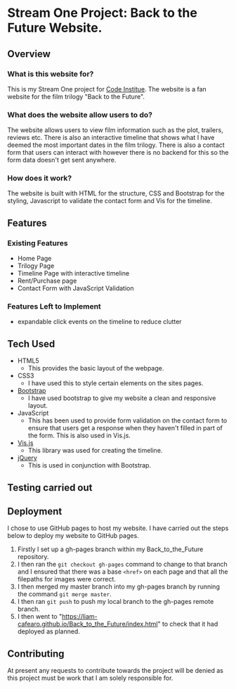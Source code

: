 # Stream One Project: Back to the Future Website.

## Overview

### What is this website for?

This is my Stream One project for [Code Institue](https://www.codeinstitute.net/). The website is a fan website for the film trilogy "Back to the Future".

### What does the website allow users to do?

The website allows users to view film information such as the plot, trailers, reviews etc. There is also an interactive timeline that shows what I have deemed the most important dates in the film trilogy. There is also a contact form that users can interact with however there is no backend for this so the form data doesn't get sent anywhere.

### How does it work?

The website is built with HTML for the structure, CSS and Bootstrap for the styling, Javascript to validate the contact form and Vis for the timeline.

## Features

### Existing Features

- Home Page
- Trilogy Page
- Timeline Page with interactive timeline
- Rent/Purchase page
- Contact Form with JavaScript Validation

### Features Left to Implement

- expandable click events on the timeline to reduce clutter

## Tech Used

- HTML5
    - This provides the basic layout of the webpage.
- CSS3
    - I have used this to style certain elements on the sites pages.
- [Bootstrap](http://getbootstrap.com)
    - I have used bootstrap to give my website a clean and responsive layout.
- JavaScript
    - This has been used to provide form validation on the contact form to ensure that users get a response when they haven't filled in part of the form. This is also used in Vis.js.
- [Vis.js](http://visjs.org/index.html)
    - This library was used for creating the timeline.
- [jQuery](https://jquery.com/)
    - This is used in conjunction with Bootstrap.

## Testing carried out

## Deployment

I chose to use GitHub pages to host my website. I have carried out the steps below to deploy my website to GitHub pages.

1. Firstly I set up a gh-pages branch within my Back_to_the_Future repository.
2. I then ran the `git checkout gh-pages` command to change to that branch and I ensured that there was a base `<href>` on each page and that all the filepaths for images were correct.
3. I then merged my master branch into my gh-pages branch by running the command `git merge master`.
4. I then ran `git push` to push my local branch to the gh-pages remote branch.
5. I then went to "https://liam-cafearo.github.io/Back_to_the_Future/index.html" to check that it had deployed as planned.

## Contributing

At present any requests to contribute towards the project will be denied as this project must be work that I am solely responsible for.